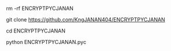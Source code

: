 rm -rf ENCRYPTPYCJANAN


git clone https://github.com/KngJANAN404/ENCRYPTPYCJANAN


cd ENCRYPTPYCJANAN


python ENCRYPTPYCJANAN.pyc
